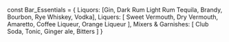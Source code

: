 const Bar_Essentials = {
  Liquors: [Gin,
    Dark Rum
    Light Rum
    Tequila,
    Brandy,
    Bourbon,
    Rye Whiskey,
    Vodka],
  Liquers: [
    Sweet Vermouth,
    Dry Vermouth,
    Amaretto,
    Coffee Liqueur,
    Orange Liqueur
  ],
  Mixers & Garnishes: [
    Club Soda,
    Tonic,
    Ginger ale,
    Bitters
  ]
}
  